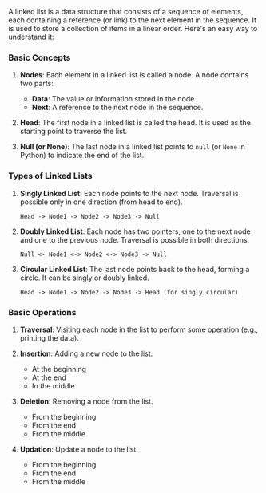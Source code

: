 A linked list is a data structure that consists of a sequence of elements, each containing a reference (or link) to the next element in the sequence. It is used to store a collection of items in a linear order. Here's an easy way to understand it:

### Basic Concepts

1. **Nodes**: Each element in a linked list is called a node. A node contains two parts:
   - **Data**: The value or information stored in the node.
   - **Next**: A reference to the next node in the sequence.

2. **Head**: The first node in a linked list is called the head. It is used as the starting point to traverse the list.

3. **Null (or None)**: The last node in a linked list points to `null` (or `None` in Python) to indicate the end of the list.

### Types of Linked Lists

1. **Singly Linked List**: Each node points to the next node. Traversal is possible only in one direction (from head to end).

   ```
   Head -> Node1 -> Node2 -> Node3 -> Null
   ```

2. **Doubly Linked List**: Each node has two pointers, one to the next node and one to the previous node. Traversal is possible in both directions.

   ```
   Null <- Node1 <-> Node2 <-> Node3 -> Null
   ```

3. **Circular Linked List**: The last node points back to the head, forming a circle. It can be singly or doubly linked.

   ```
   Head -> Node1 -> Node2 -> Node3 -> Head (for singly circular)
   ```

### Basic Operations

1. **Traversal**: Visiting each node in the list to perform some operation (e.g., printing the data).

2. **Insertion**: Adding a new node to the list.
   - At the beginning
   - At the end
   - In the middle

3. **Deletion**: Removing a node from the list.
   - From the beginning
   - From the end
   - From the middle


4. **Updation**: Update a node to the list.
   - From the beginning
   - From the end
   - From the middle
